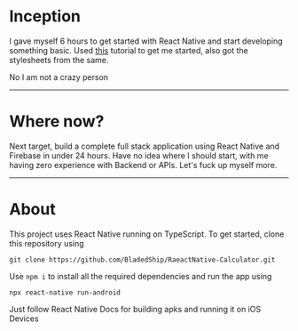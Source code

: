 # Inception

I gave myself 6 hours to get started with React Native and start developing something basic. Used [this](https://www.youtube.com/watch?v=_fYgGS46h2w "this") tutorial to get me started, also got the stylesheets from the same.

No I am not a crazy person

------------


# Where now?

Next target, build a complete full stack application using React Native and Firebase in under 24 hours. Have no idea where I should start, with me having zero experience with Backend or APIs. Let's fuck up myself more.

------------


# About

This project uses React Native running on TypeScript. To get started, clone this repository using 
```shell
git clone https://github.com/BladedShip/RaeactNative-Calculator.git
```
Use `npm i` to install all the required dependencies and run the app using
```shell
npx react-native run-android
```
Just follow React Native Docs for building apks and running it on iOS Devices
